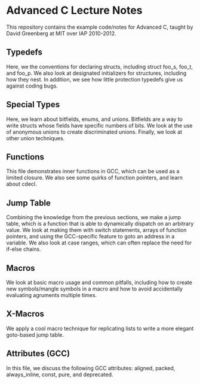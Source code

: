 # Advanced C Lecture Notes

This repository contains the example code/notes for Advanced C, taught by David Greenberg at MIT over IAP 2010-2012.

## Typedefs

Here, we the conventions for declaring structs, including struct foo_s, foo_t, and foo_p. We also look at designated initializers for structures, including how they nest. In addition, we see how little protection typedefs give us against coding bugs.

## Special Types

Here, we learn about bitfields, enums, and unions. Bitfields are a way to write structs whose fields have specific numbers of bits. We look at the use of anonymous unions to create discriminated unions. Finally, we look at other union techniques.

## Functions

This file demonstrates inner functions in GCC, which can be used as a limited closure. We also see some quirks of function pointers, and learn about cdecl.

## Jump Table

Combining the knowledge from the previous sections, we make a jump table, which is a function that is able to dynamically dispatch on an arbitrary value. We look at making them with switch statements, arrays of function pointers, and using the GCC-specific feature to goto an address in a variable. We also look at case ranges, which can often replace the need for if-else chains.

## Macros

We look at basic macro usage and common pitfalls, including how to create new symbols/mangle symbols in a macro and how to avoid accidentally evaluating agruments multiple times.

## X-Macros

We apply a cool macro technique for replicating lists to write a more elegant goto-based jump table.

## Attributes (GCC)

In this file, we discuss the following GCC attributes: aligned, packed, always_inline, const, pure, and deprecated.
